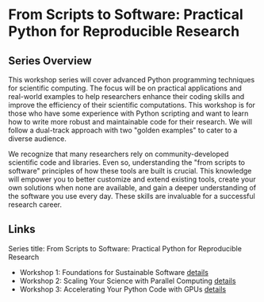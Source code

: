 # From Scripts to Software: Practical Python for Reproducible Research

## Series Overview

This workshop series will cover advanced Python programming techniques for scientific computing. The focus will be on practical applications and real-world examples to help researchers enhance their coding skills and improve the efficiency of their scientific computations. This workshop is for those who have some experience with Python scripting and want to learn how to write more robust and maintainable code for their research. We will follow a dual-track approach with two "golden examples" to cater to a diverse audience.

We recognize that many researchers rely on community-developed scientific code and libraries. Even so, understanding the "from scripts to software" principles of how these tools are built is crucial. This knowledge will empower you to better customize and extend existing tools, create your own solutions when none are available, and gain a deeper understanding of the software you use every day. These skills are invaluable for a successful research career.

## Links

Series title: From Scripts to Software: Practical Python for Reproducible Research

- Workshop 1: Foundations for Sustainable Software [details](workshop1.md) 
- Workshop 2: Scaling Your Science with Parallel Computing [details](workshop2.md)
- Workshop 3: Accelerating Your Python Code with GPUs [details](workshop3.md) 
